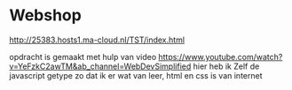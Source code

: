 # Webshop

http://25383.hosts1.ma-cloud.nl/TST/index.html


opdracht is gemaakt met hulp van video https://www.youtube.com/watch?v=YeFzkC2awTM&ab_channel=WebDevSimplified
hier heb ik Zelf de javascript getype zo dat ik er wat van leer, html en css is van internet
